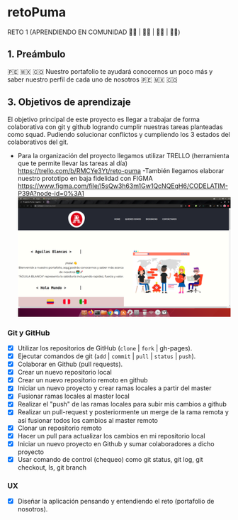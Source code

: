 # retoPuma
RETO 1 (APRENDIENDO EN COMUNIDAD   :woman_technologist: |  :woman_technologist: | :man_technologist: | :man_technologist:)

## 1. Preámbulo
🇵🇪 🇲🇽 🇨🇴 Nuestro portafolio te ayudará conocernos un poco más y saber nuestro perfil de cada uno de nosotros  🇵🇪 🇲🇽 🇨🇴
## 3. Objetivos de aprendizaje
El objetivo principal de este proyecto es llegar a trabajar de forma colaborativa con git y github logrando  cumplir nuestras tareas planteadas como squad. Pudiendo solucionar conflictos y cumpliendo los 3 estados del colaborativos del git.
- Para la organización del proyecto llegamos utilizar TRELLO (herramienta que te permite llevar las tareas al día) https://trello.com/b/RMCYe3Yt/reto-puma
-También llegamos elaborar nuestro prototipo en baja fidelidad con FIGMA https://www.figma.com/file/l5sQw3h63m1Gw1QcNQEqH6/CODELATIM-P39A?node-id=0%3A1
![portafolio](https://raw.githubusercontent.com/LizBJ/RetoPuma/master/img/portafolio-puma.png)

### Git y GitHub
- [x] Utilizar los repositorios de GitHub (`clone` | `fork` | gh-pages).
- [x] Ejecutar comandos de git (`add` | `commit` | `pull` | `status` | `push`).
- [x] Colaborar en Github (pull requests).
- [x] Crear un nuevo repositorio local
- [x] Crear un nuevo repositorio remoto en github
- [x] Iniciar un nuevo proyecto y crear ramas locales a partir del master
- [x] Fusionar ramas locales al master local
- [x] Realizar el "push" de las ramas locales para subir mis cambios a github
- [x] Realizar un pull-request y posteriormente un merge de la rama remota y así fusionar todos los cambios al master remoto
- [x] Clonar un repositorio remoto
- [x] Hacer un pull para actualizar los cambios en mi repositorio local
- [x] Iniciar un nuevo proyecto en Github y sumar colaboradores a dicho proyecto
- [x] Usar comando de control (chequeo) como git status, git log, git checkout, ls, git branch
### UX
- [x] Diseñar la aplicación pensando y entendiendo el reto (portafolio de nosotros).



